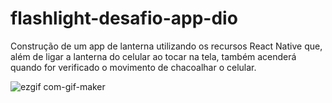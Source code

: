 # flashlight-desafio-app-dio
Construção de um app de lanterna utilizando os recursos React Native que, além de ligar a lanterna do celular ao tocar na tela, também acenderá quando for verificado o movimento de chacoalhar o celular.


![ezgif com-gif-maker](https://user-images.githubusercontent.com/101338971/173894684-c29c7a4c-7e82-4ddc-a261-02647aaa4fc0.gif)
